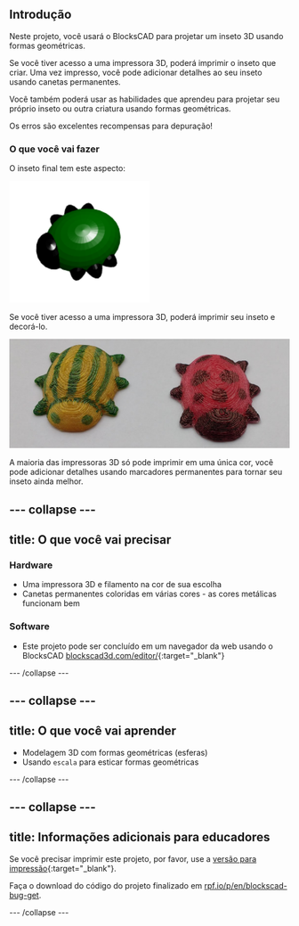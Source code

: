 ## Introdução

Neste projeto, você usará o BlocksCAD para projetar um inseto 3D usando formas geométricas.

Se você tiver acesso a uma impressora 3D, poderá imprimir o inseto que criar. Uma vez impresso, você pode adicionar detalhes ao seu inseto usando canetas permanentes.

Você também poderá usar as habilidades que aprendeu para projetar seu próprio inseto ou outra criatura usando formas geométricas.

Os erros são excelentes recompensas para depuração!

### O que você vai fazer

O inseto final tem este aspecto:

![captura de tela](images/bug-complete.png)

Se você tiver acesso a uma impressora 3D, poderá imprimir seu inseto e decorá-lo.

![Projeto concluído](images/bug-showcase.png)

A maioria das impressoras 3D só pode imprimir em uma única cor, você pode adicionar detalhes usando marcadores permanentes para tornar seu inseto ainda melhor.

--- collapse ---
---
title: O que você vai precisar
---

### Hardware

+ Uma impressora 3D e filamento na cor de sua escolha
+ Canetas permanentes coloridas em várias cores - as cores metálicas funcionam bem

### Software

+ Este projeto pode ser concluído em um navegador da web usando o BlocksCAD [blockscad3d.com/editor/](https://www.blockscad3d.com/editor){:target="_blank"}

--- /collapse ---

--- collapse ---
---
title: O que você vai aprender
---

+ Modelagem 3D com formas geométricas (esferas)
+ Usando `escala` para esticar formas geométricas

--- /collapse ---

--- collapse ---
---
title: Informações adicionais para educadores
---

Se você precisar imprimir este projeto, por favor, use a [versão para impressão](https://projects.raspberrypi.org/en/projects/blockscad-bug/print){:target="_blank"}.

Faça o download do código do projeto finalizado em [rpf.io/p/en/blockscad-bug-get](http://rpf.io/p/en/blockscad-bug-get).

--- /collapse ---
